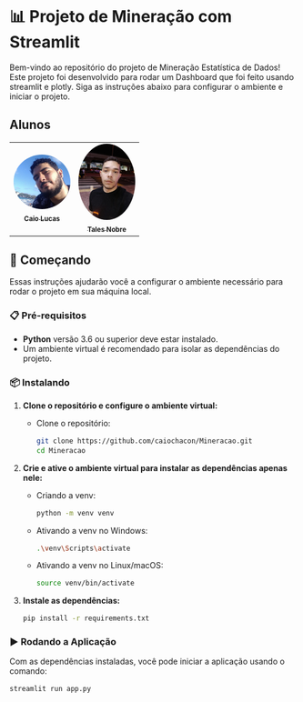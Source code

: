 # 📊 Projeto de Mineração com Streamlit

Bem-vindo ao repositório do projeto de Mineração Estatística de Dados! Este projeto foi desenvolvido para rodar um Dashboard que foi feito usando streamlit e plotly. Siga as instruções abaixo para configurar o ambiente e iniciar o projeto.

## Alunos

<table width=100%>
  <tr>
    <td align="center"><a href="https://github.com/caiochacon"><img style="border-radius: 50%;" src="assets\caio.jpeg" width="100px;" alt=""/><br /><sub><b>Caio Lucas</b></sub></a><br /><a href="https://github.com/caiochacon" title=""></a></td>
    <td align="center"><a href="https://github.com/talesnobre"><img style="border-radius: 50%;" src="assets\tales.png" width="100px;" alt=""/><br /><sub><b>Tales Nobre</b></sub></a><br /><a href="https://github.com/talesnobre" title=""></a></td>
  </tr>
</table>

## 🚀 Começando

Essas instruções ajudarão você a configurar o ambiente necessário para rodar o projeto em sua máquina local.

### 📋 Pré-requisitos

- **Python** versão 3.6 ou superior deve estar instalado.
- Um ambiente virtual é recomendado para isolar as dependências do projeto.

### 📦 Instalando

1. **Clone o repositório e configure o ambiente virtual:**

   - Clone o repositório:

     ```bash
     git clone https://github.com/caiochacon/Mineracao.git
     cd Mineracao
     ```

2. **Crie e ative o ambiente virtual para instalar as dependências apenas nele:**


     - Criando a venv:
       ```bash
       python -m venv venv
       ```

     - Ativando a venv no Windows:

       ```bash
       .\venv\Scripts\activate
       ```

     - Ativando a venv no Linux/macOS:

       ```bash
       source venv/bin/activate
       ```

3. **Instale as dependências:**

     ```bash
     pip install -r requirements.txt
     ```

### ▶️ Rodando a Aplicação

Com as dependências instaladas, você pode iniciar a aplicação usando o comando:

```bash
streamlit run app.py
